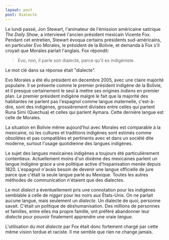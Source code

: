 ```yaml
---
layout: post
post: Dialecte
---
```


Le lundi passé, Jon Stewart, l'animateur de l'émission américaine satirique *The Daily Show*, a interviewé l'ancien président mexicain Vicente Fox. Pendant cet entretien, Stewart évoqua certains présidents sud-américains, en particulier Evo Morales, le président de la Bolivie, et demanda à Fox s'il croyait que Morales parlait l'anglais. Fox répondit:

> Evo, non, il parle son dialecte, parce qu'il es indigèniste.

Le mot clé dans sa réponse était "dialecte".
<!--more-->
Evo Morales a été élu président en decembre 2005, avec une claire majorité populaire. Il se présente comme le premier président indigène de la Bolivie, et il presque certainement le seul à mettre ses origines *indiens* en premier plan. Le premier président indigène malgré le fait que la majorité des habitantes ne parlent pas l'espagnol comme langue maternelle, c'est-à-dire, sont des indigènes, grossièrement divisées entre celles qui parlent Runa Simi (Quechua) et celles qui parlent Aymara. Cette dernière langue est celle de Morales.

La situation en Bolivie même aujourd'hui avec Morales est comparable à la mexicaine, où les cultures et traditions indigènes sont estimés comme obsolètes et pas compatibles et pertinents avec et dans un société dite moderne, surtout l'usage quotidienne des langues indigènes.

Le sujet des langues mexicaines indigènes a toujours été particulièrement contentieux. Actuellement moins d'un dixième des mexicaines parlent un langue indigène grace a une politique active d'hispanisation menée depuis 1820. L'espagnol n'avais besoin de devenir une langue officielle de jure parce que c'était la seule langue parlé au Mexique. Toutes les autres méthodes de communication n'étaient que des dialectes.

Le mot *dialect* a éventuellement pris une connotation pour les indigènes semblable à celle de *nigger* pour les noirs aux États-Unis. On ne parlait aucune langue, mais seulement un *dialecte*. Un dialecte de quoi, personne savait. C'était un politique de déshumanisation. Des millions de personnes et familles, entre elles ma propre famille, ont préféré abandonner leur *dialecte* pour pouvoir finalement apprendre une vraie *langue*.

L'utilisation du mot *dialecte* par Fox était donc fortement chargé par cette même vision tordue et raciste. Il me semble que rien ne change jamais.
